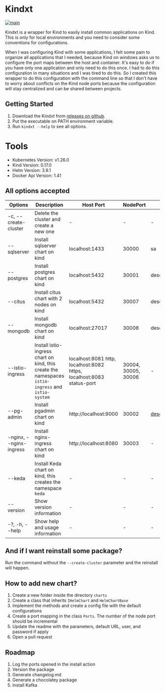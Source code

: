 # Kindxt

[![main](https://github.com/sergioprates/kindxt/actions/workflows/pipeline.yml/badge.svg?branch=main)](https://github.com/sergioprates/kindxt/actions/workflows/pipeline.yml)

Kindxt is a wrapper for Kind to easily install common applications on Kind. This is only for local environments and you need to consider some conventions for configurations.

When I was configuring Kind with some applications, I felt some pain to organize all applications that I needed, because Kind on windows asks us to configure the port maps between the host and container. It's easy to do if you have only one application and only need to do this once. I had to do this configuration in many situations and I was tired to do this. So I created this wrapper to do this configuration with the command line so that I don't have to worry about conflicts on the Kind node ports because the configuration will stay centralized and can be shared between projects.

## Getting Started

1. Download the Kindxt from [releases on github](https://github.com/sergioprates/kindxt/releases).
2. Put the executable on PATH environment variable.
3. Run `kindxt --help` to see all options.

# Tools

* Kubernetes Version: v1.26.0
* Kind Version: 0.17.0
* Helm Version: 3.9.1
* Docker Api Version: 1.41

## All options accepted

|  Options | Description | Host Port | NodePort | Username | Password |
|---|---|---|---|---|---|
| -c, --create-cluster  | Delete the cluster and create a new one  | - | - | - | - |
| --sqlserver  | Install sqlserver chart on kind | localhost:1433 | 30000 | sa | P@ssword123 |
| --postgres | Install postgres chart on kind  | localhost:5432 | 30001 | desenv | P@ssword123 |
| --citus | Install citus chart with 2 nodes on kind | localhost:5432 | 30007 | desenv | P@ssword123 |
| --mongodb  | Install mongodb chart on kind | localhost:27017 | 30008 | desenv | P@ssword123 |
| --istio-ingress | Install istio-ingress chart on kind, this create the namespaces `istio-ingress` and `istio-system` | localhost:8081 http, localhost:8082 https, localhost:8083 status-port | 30004, 30005, 30006 | - | - |
| --pg-admin  | Install pgadmin chart on kind | http://localhost:9000 | 30002 | desenv@local.com | P@ssword123 |
| -nginx, --nginx-ingress | Install nginx-ingress chart on kind | http://localhost:8080 | 30003 | - | - |
| --keda | Install Keda chart on kind, this creates the namespace `keda` | - | - | - | - | 
| --version | Show version information | - | - | - | - |
| -?, -h, --help | Show help and usage information | - | - | - | - |

## And if I want reinstall some package?

Run the command without the `--create-cluster` parameter and the reinstall will happen.

## How to add new chart?

1. Create a new folder inside the directory `charts`
2. Create a class that inherits `IHelmChart` and `HelmChartBase`
3. Implement the methods and create a config file with the default configurations
4. Create a port mapping in the class `Ports`. The number of the node port should be incremental
5. Update the readme with the parameters, default URL, user, and password if apply
6. Open a pull request

## Roadmap

1. Log the ports opened in the install action
2. Version the package
3. Generate changelog.md
4. Generate a chocolatey package
5. Install Kafka
